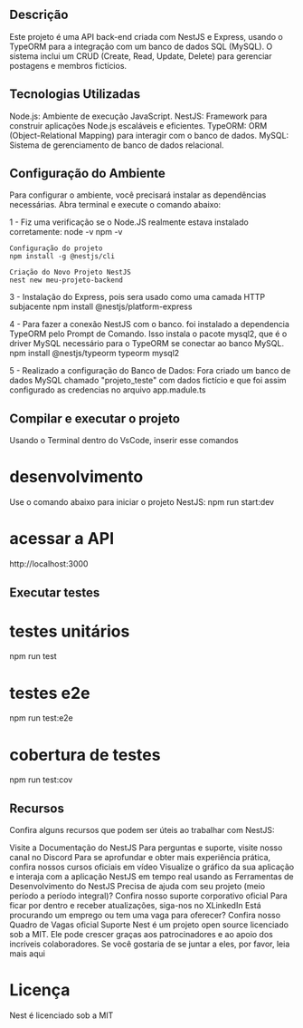 ## Descrição
Este projeto é uma API back-end criada com NestJS e Express, usando o TypeORM para a integração com um banco de dados SQL (MySQL). O sistema inclui um CRUD (Create, Read, Update, Delete) para gerenciar postagens e membros fictícios.


## Tecnologias Utilizadas
Node.js: Ambiente de execução JavaScript.
NestJS: Framework para construir aplicações Node.js escaláveis e eficientes.
TypeORM: ORM (Object-Relational Mapping) para interagir com o banco de dados.
MySQL: Sistema de gerenciamento de banco de dados relacional.

## Configuração do Ambiente
Para configurar o ambiente, você precisará instalar as dependências necessárias. Abra
terminal e execute o comando abaixo:

  1 - Fiz uma verificação se o Node.JS realmente estava instalado corretamente:
      node -v
      npm -v

    Configuração do projeto
    npm install -g @nestjs/cli

    Criação do Novo Projeto NestJS 
    nest new meu-projeto-backend

  3 - Instalação do Express, pois sera usado como uma camada HTTP subjacente
      npm install @nestjs/platform-express

  4 - Para fazer a conexão NestJS com o banco. foi instalado a dependencia TypeORM pelo Prompt de Comando.
      Isso instala o pacote mysql2, que é o driver MySQL necessário para o TypeORM se conectar ao banco MySQL.
     npm install @nestjs/typeorm typeorm mysql2

  5 - Realizado a configuração do Banco de Dados:
      Fora criado um banco de dados MySQL chamado "projeto_teste" com dados fictício e que foi assim configurado as credencias no arquivo app.madule.ts 

## Compilar e executar o projeto
Usando o Terminal dentro do VsCode, inserir esse comandos 

  # desenvolvimento
  Use o comando abaixo para iniciar o projeto NestJS:
  npm run start:dev

  # acessar a API
  http://localhost:3000



## Executar testes
# testes unitários
npm run test

# testes e2e
npm run test:e2e

# cobertura de testes
npm run test:cov


## Recursos
Confira alguns recursos que podem ser úteis ao trabalhar com NestJS:

Visite a Documentação do NestJS
Para perguntas e suporte, visite nosso canal no Discord
Para se aprofundar e obter mais experiência prática, confira nossos cursos oficiais em vídeo
Visualize o gráfico da sua aplicação e interaja com a aplicação NestJS em tempo real usando as Ferramentas de Desenvolvimento do NestJS
Precisa de ajuda com seu projeto (meio período a período integral)? Confira nosso suporte corporativo oficial
Para ficar por dentro e receber atualizações, siga-nos no XLinkedIn
Está procurando um emprego ou tem uma vaga para oferecer? Confira nosso Quadro de Vagas oficial
Suporte
Nest é um projeto open source licenciado sob a MIT. Ele pode crescer graças aos patrocinadores e ao apoio dos incríveis colaboradores. Se você gostaria de se juntar a eles, por favor, leia mais aqui

# Licença
Nest é licenciado sob a MIT

